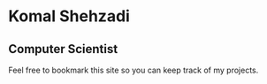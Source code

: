# Komal Shehzadi
## Computer Scientist
Feel free to bookmark this site so you can keep track of my projects.
